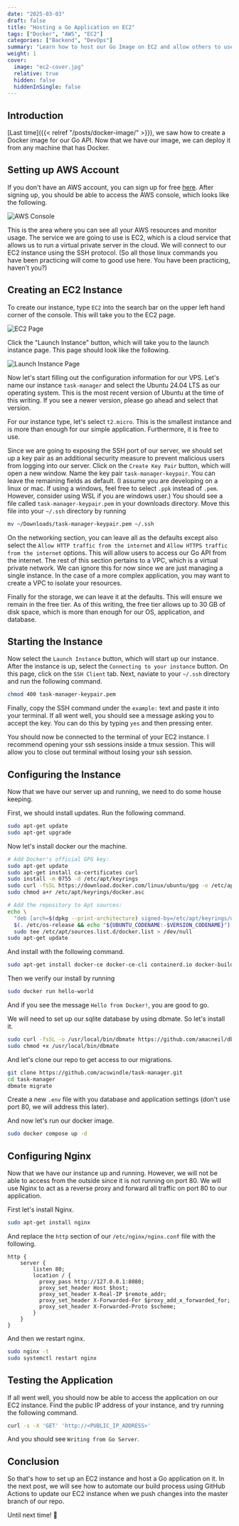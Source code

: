```yaml
---
date: "2025-03-03"
draft: false
title: "Hosting a Go Application on EC2"
tags: ["Docker", "AWS", "EC2"]
categories: ["Backend", "DevOps"]
summary: "Learn how to host our Go Image on EC2 and allow others to use our API."
weight: 1
cover:
  image: "ec2-cover.jpg"
  relative: true
  hidden: false
  hiddenInSingle: false
---
```


## Introduction

[Last time]({{< relref "/posts/docker-image/" >}}), we saw
how to create a Docker image for our Go API. Now that we have
our image, we can deploy it from any machine that has Docker.

## Setting up AWS Account

If you don't have an AWS account, you can sign up for free
[here](https://signin.aws.amazon.com/signup?request_type=register).
After signing up, you should be able to access the AWS console, which looks
like the following.

![AWS Console](aws-console.png)

This is the area where you can see all your AWS resources and monitor usage.
The service we are going to use is EC2, which is a cloud service that allows
us to run a virtual private server in the cloud. We will connect to our EC2
instance using the SSH protocol. (So all those linux commands you have been
practicing will come to good use here. You have been practicing, haven't you?)

## Creating an EC2 Instance

To create our instance, type `EC2` into the search bar on the upper left hand
corner of the console. This will take you to the EC2 page.

![EC2 Page](ec2-screen.png)

Click the "Launch Instance" button, which will take you to the launch instance
page. This page should look like the following.

![Launch Instance Page](launch-instance-page.png)

Now let's start filling out the configuration information for our VPS.
Let's name our instance `task-manager` and select the Ubuntu 24.04 LTS
as our operating system. This is the most recent version of Ubuntu at the time
of this writing. If you see a newer version, please go ahead and select that version.

For our instance type, let's select `t2.micro`.
This is the smallest instance and is more than enough for our simple application.
Furthermore, it is free to use.

Since we are going to exposing the SSH port of our server, we should set up
a key pair as an additional security measure to prevent malicious users from
logging into our server. Click on the `Create Key Pair` button, which will
open a new window. Name the key pair `task-manager-keypair`. You can leave
the remaining fields as default. (I assume you are developing on a linux or mac.
If using a windows, feel free to select `.ppk` instead of `.pem`.
However, consider using WSL if you are windows user.)
You should see a file called `task-manager-keypair.pem` in your downloads directory.
Move this file into your `~/.ssh` directory by running

```bash
mv ~/Downloads/task-manager-keypair.pem ~/.ssh
```

On the networking section, you can leave all as the defaults except also select
the `Allow HTTP traffic from the internet` and
`Allow HTTPS traffic from the internet` options.
This will allow users to access our Go API from the internet.
The rest of this section pertains to a VPC, which is a virtual private
network. We can ignore this for now since we are just managing a single instance.
In the case of a more complex application, you may want to create a VPC to
isolate your resources.

Finally for the storage, we can leave it at the defaults. This will ensure
we remain in the free tier. As of this writing, the free tier allows up to 30
GB of disk space, which is more than enough for our OS, application, and database.

## Starting the Instance

Now select the `Launch Instance` button, which will start up our instance.
After the instance is up, select the `Connecting to your instance` button.
On this page, click on the `SSH Client` tab.
Next, naviate to your `~/.ssh` directory and run the following command.

```bash
chmod 400 task-manager-keypair.pem
```

Finally, copy the SSH command under the `example:` text and paste it into your
terminal. If all went well, you should see a message asking you to accept the
key. You can do this by typing `yes` and then pressing enter.

You should now be connected to the terminal of your EC2 instance. I recommend
opening your ssh sessions inside a tmux session. This will allow you to close out
terminal without losing your ssh session.

## Configuring the Instance

Now that we have our server up and running, we need to do some house keeping.

First, we should install updates. Run the following command.

```bash
sudo apt-get update
sudo apt-get upgrade
```

Now let's install docker our the machine.

```bash
# Add Docker's official GPG key:
sudo apt-get update
sudo apt-get install ca-certificates curl
sudo install -m 0755 -d /etc/apt/keyrings
sudo curl -fsSL https://download.docker.com/linux/ubuntu/gpg -o /etc/apt/keyrings/docker.asc
sudo chmod a+r /etc/apt/keyrings/docker.asc

# Add the repository to Apt sources:
echo \
  "deb [arch=$(dpkg --print-architecture) signed-by=/etc/apt/keyrings/docker.asc] https://download.docker.com/linux/ubuntu \
  $(. /etc/os-release && echo "${UBUNTU_CODENAME:-$VERSION_CODENAME}") stable" | \
  sudo tee /etc/apt/sources.list.d/docker.list > /dev/null
sudo apt-get update
```

And install with the following command.

```bash
sudo apt-get install docker-ce docker-ce-cli containerd.io docker-buildx-plugin docker-compose-plugin
```

Then we verify our install by running

```bash
sudo docker run hello-world
```

And if you see the message `Hello from Docker!`, you are good to go.

We will need to set up our sqlite database by using dbmate. So let's install it.

```bash
sudo curl -fsSL -o /usr/local/bin/dbmate https://github.com/amacneil/dbmate/releases/latest/download/dbmate-linux-amd64
sudo chmod +x /usr/local/bin/dbmate
```

And let's clone our repo to get access to our migrations.

```bash
git clone https://github.com/acswindle/task-manager.git
cd task-manager
dbmate migrate
```

Create a new `.env` file with you database and application settings
(don't use port 80, we will address this later).

And now let's run our docker image.

```bash
sudo docker compose up -d
```

## Configuring Nginx

Now that we have our instance up and running. However, we will not be able
to access from the outside since it is not running on port 80. We will
use Nginx to act as a reverse proxy and forward all traffic on port 80
to our application.

First let's install Nginx.

```bash
sudo apt-get install nginx
```

And replace the `http` section of our `/etc/nginx/nginx.conf` file with the following.

```nginx
http {
    server {
        listen 80;
        location / {
          proxy_pass http://127.0.0.1:8080;
          proxy_set_header Host $host;
          proxy_set_header X-Real-IP $remote_addr;
          proxy_set_header X-Forwarded-For $proxy_add_x_forwarded_for;
          proxy_set_header X-Forwarded-Proto $scheme;
        }
    }
}
```

And then we restart nginx.

```bash
sudo nginx -t
sudo systemctl restart nginx
```

## Testing the Application

If all went well, you should now be able to access the application on our EC2
instance. Find the public IP address of your instance, and try
running the following command.

```bash
curl -s -X 'GET' 'http://<PUBLIC_IP_ADDRESS>'
```

And you should see `Writing from Go Server`.

## Conclusion

So that's how to set up an EC2 instance and host a Go application on it.
In the next post, we will see how to automate our build process using
GitHub Actions to update our EC2 instance when we push changes into
the master branch of our repo.

Until next time! 🍻
